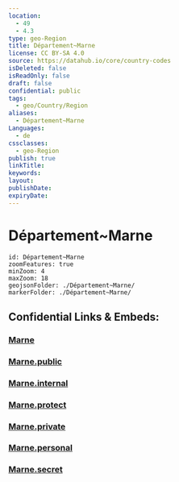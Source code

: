 ```yaml
---
location:
  - 49
  - 4.3
type: geo-Region
title: Département~Marne
license: CC BY-SA 4.0
source: https://datahub.io/core/country-codes
isDeleted: false
isReadOnly: false
draft: false
confidential: public
tags:
  - geo/Country/Region
aliases:
  - Département~Marne
Languages:
  - de
cssclasses:
  - geo-Region
publish: true
linkTitle:
keywords:
layout:
publishDate:
expiryDate:
---
```


# Département~Marne

```leaflet
id: Département~Marne
zoomFeatures: true 
minZoom: 4 
maxZoom: 18
geojsonFolder: ./Département~Marne/
markerFolder: ./Département~Marne/
```


## Confidential Links & Embeds: 

### [Marne](/_Standards/Earth/Continent/Europe/Europe~West/France/regions~France/Grand_Est/departments~Grand_Est/Marne.md) 

### [Marne.public](/_public/Earth/Continent/Europe/Europe~West/France/regions~France/Grand_Est/departments~Grand_Est/Marne.public.md) 

### [Marne.internal](/_internal/Earth/Continent/Europe/Europe~West/France/regions~France/Grand_Est/departments~Grand_Est/Marne.internal.md) 

### [Marne.protect](/_protect/Earth/Continent/Europe/Europe~West/France/regions~France/Grand_Est/departments~Grand_Est/Marne.protect.md) 

### [Marne.private](/_private/Earth/Continent/Europe/Europe~West/France/regions~France/Grand_Est/departments~Grand_Est/Marne.private.md) 

### [Marne.personal](/_personal/Earth/Continent/Europe/Europe~West/France/regions~France/Grand_Est/departments~Grand_Est/Marne.personal.md) 

### [Marne.secret](/_secret/Earth/Continent/Europe/Europe~West/France/regions~France/Grand_Est/departments~Grand_Est/Marne.secret.md)

